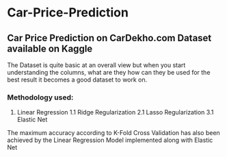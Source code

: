 # Car-Price-Prediction
## Car Price Prediction on CarDekho.com Dataset available on Kaggle

The Dataset is quite basic at an overall view but when you start understanding the columns, what are they how can they be used for the best result it becomes a good dataset to work on.

### Methodology used:

1. Linear Regression
  1.1 Ridge Regularization
  2.1 Lasso Regularization
  3.1 Elastic Net

The maximum accuracy according to K-Fold Cross Validation has also been achieved by the Linear Regression Model implemented along with Elastic Net
